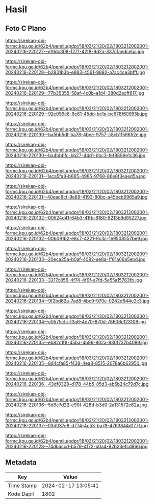 # Hasil

## Foto C Plano

https://sirekap-obj-formc.kpu.go.id/62b4/pemilu/pdpr/18/03/21/20/02/1803212002001-20240216-220127--ef9dc308-1271-42f8-9d2a-337c1aedceba.jpg

https://sirekap-obj-formc.kpu.go.id/62b4/pemilu/pdpr/18/03/21/20/02/1803212002001-20240216-220128--b2831b3b-e883-4561-9892-a7ac4ce3bfff.jpg

https://sirekap-obj-formc.kpu.go.id/62b4/pemilu/pdpr/18/03/21/20/02/1803212002001-20240216-220129--77b35355-58af-4c0b-a1d4-380d2acff817.jpg

https://sirekap-obj-formc.kpu.go.id/62b4/pemilu/pdpr/18/03/21/20/02/1803212002001-20240216-220129--92c059c8-9c61-45dd-bc1e-bc678f60995b.jpg

https://sirekap-obj-formc.kpu.go.id/62b4/pemilu/pdpr/18/03/21/20/02/1803212002001-20240216-220130--ba5bb5df-ba78-4bee-9757-c8cb1156652e.jpg

https://sirekap-obj-formc.kpu.go.id/62b4/pemilu/pdpr/18/03/21/20/02/1803212002001-20240216-220130--ba4bbbfc-bb27-44d1-bbc3-fef8899e1c36.jpg

https://sirekap-obj-formc.kpu.go.id/62b4/pemilu/pdpr/18/03/21/20/02/1803212002001-20240216-220131--1aca5fa8-b865-4985-9768-86e8f3eaed5a.jpg

https://sirekap-obj-formc.kpu.go.id/62b4/pemilu/pdpr/18/03/21/20/02/1803212002001-20240216-220131--40eac8cf-9e89-4193-80bc-a45beb6965a9.jpg

https://sirekap-obj-formc.kpu.go.id/62b4/pemilu/pdpr/18/03/21/20/02/1803212002001-20240216-220132--00524d41-64b3-41fb-8180-8213b9d95227.jpg

https://sirekap-obj-formc.kpu.go.id/62b4/pemilu/pdpr/18/03/21/20/02/1803212002001-20240216-220132--00b091b2-e8c7-4221-9c3c-1e9508557be9.jpg

https://sirekap-obj-formc.kpu.go.id/62b4/pemilu/pdpr/18/03/21/20/02/1803212002001-20240216-220133--20eca25a-b0af-4082-ae8a-1f61a06a5ebd.jpg

https://sirekap-obj-formc.kpu.go.id/62b4/pemilu/pdpr/18/03/21/20/02/1803212002001-20240216-220133--3217c856-4f74-4f9f-a7fd-5e55a15783fb.jpg

https://sirekap-obj-formc.kpu.go.id/62b4/pemilu/pdpr/18/03/21/20/02/1803212002001-20240216-220134--9f2bd62a-7ad8-4bc9-970e-0242d644e2c3.jpg

https://sirekap-obj-formc.kpu.go.id/62b4/pemilu/pdpr/18/03/21/20/02/1803212002001-20240216-220134--e0575cfc-f3a6-4d70-870d-78606c123108.jpg

https://sirekap-obj-formc.kpu.go.id/62b4/pemilu/pdpr/18/03/21/20/02/1803212002001-20240216-220135--eb82c1f8-45ba-4b99-802a-830f737b4089.jpg

https://sirekap-obj-formc.kpu.go.id/62b4/pemilu/pdpr/18/03/21/20/02/1803212002001-20240216-220135--8d4cfa85-f438-4ea8-8515-2078a6b62950.jpg

https://sirekap-obj-formc.kpu.go.id/62b4/pemilu/pdpr/18/03/21/20/02/1803212002001-20240216-220136--43df8328-d178-44b5-85d3-ab5b24c79d7c.jpg

https://sirekap-obj-formc.kpu.go.id/62b4/pemilu/pdpr/18/03/21/20/02/1803212002001-20240216-220136--5d9c7d22-e90f-428d-b3d0-2a131572c62a.jpg

https://sirekap-obj-formc.kpu.go.id/62b4/pemilu/pdpr/18/03/21/20/02/1803212002001-20240216-220137--03d037e8-d774-4c53-ba78-4763844d177f.jpg

https://sirekap-obj-formc.kpu.go.id/62b4/pemilu/pdpr/18/03/21/20/02/1803212002001-20240216-220128--74dbaccd-b579-4f72-b0a4-92b23efcd866.jpg


## Metadata

| Key        | Value               |
| ---------- | ------------------- |
| Time Stamp | 2024-02-17 13:05:41 |
| Kode Dapil | 1802                |



